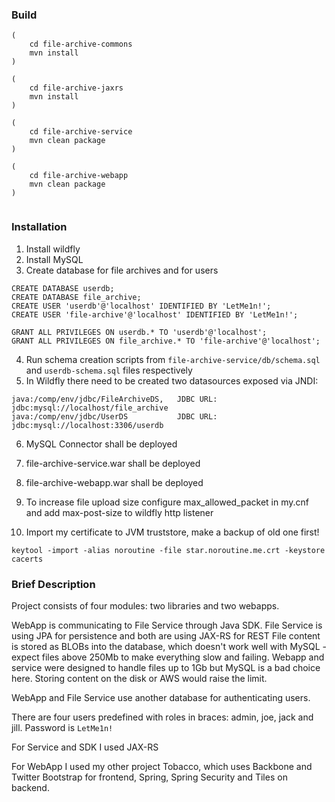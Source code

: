 ### Build

```
(
    cd file-archive-commons
    mvn install
)

(
    cd file-archive-jaxrs
    mvn install
)

(
    cd file-archive-service
    mvn clean package
)

(
    cd file-archive-webapp
    mvn clean package
)


```

### Installation

1. Install wildfly
2. Install MySQL
3. Create database for file archives and for users
```
CREATE DATABASE userdb;
CREATE DATABASE file_archive;
CREATE USER 'userdb'@'localhost' IDENTIFIED BY 'LetMe1n!';
CREATE USER 'file-archive'@'localhost' IDENTIFIED BY 'LetMe1n!';

GRANT ALL PRIVILEGES ON userdb.* TO 'userdb'@'localhost';
GRANT ALL PRIVILEGES ON file_archive.* TO 'file-archive'@'localhost';
```

4. Run schema creation scripts from ```file-archive-service/db/schema.sql``` and ```userdb-schema.sql``` files respectively
5. In Wildfly there need to be created two datasources exposed via JNDI:
```
java:/comp/env/jdbc/FileArchiveDS,   JDBC URL: jdbc:mysql://localhost/file_archive
java:/comp/env/jdbc/UserDS           JDBC URL: jdbc:mysql://localhost:3306/userdb 
```

6. MySQL Connector shall be deployed
7. file-archive-service.war shall be deployed
8. file-archive-webapp.war shall be deployed
9. To increase file upload size configure max_allowed_packet in my.cnf and add max-post-size to wildfly http listener

10. Import my certificate to JVM truststore, make a backup of old one first!
```
keytool -import -alias noroutine -file star.noroutine.me.crt -keystore cacerts
```

### Brief Description

Project consists of four modules: two libraries and two webapps.

WebApp is communicating to File Service through Java SDK. File Service is using JPA for persistence and both are using JAX-RS for REST
File content is stored as BLOBs into the database, which doesn't work well with MySQL - expect files above 250Mb to make everything slow and failing.
Webapp and service were designed to handle files up to 1Gb but MySQL is a bad choice here. Storing content on the disk or AWS would raise the limit.

WebApp and File Service use another database for authenticating users. 

There are four users predefined with roles in braces: admin, joe, jack and jill.
Password is ```LetMe1n!```

For Service and SDK I used JAX-RS

For WebApp I used my other project Tobacco, which uses Backbone and Twitter Bootstrap for frontend, Spring, Spring Security and Tiles on backend.



